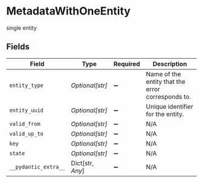 # MetadataWithOneEntity

single entity


## Fields

| Field                                             | Type                                              | Required                                          | Description                                       |
| ------------------------------------------------- | ------------------------------------------------- | ------------------------------------------------- | ------------------------------------------------- |
| `entity_type`                                     | *Optional[str]*                                   | :heavy_minus_sign:                                | Name of the entity that the error corresponds to. |
| `entity_uuid`                                     | *Optional[str]*                                   | :heavy_minus_sign:                                | Unique identifier for the entity.                 |
| `valid_from`                                      | *Optional[str]*                                   | :heavy_minus_sign:                                | N/A                                               |
| `valid_up_to`                                     | *Optional[str]*                                   | :heavy_minus_sign:                                | N/A                                               |
| `key`                                             | *Optional[str]*                                   | :heavy_minus_sign:                                | N/A                                               |
| `state`                                           | *Optional[str]*                                   | :heavy_minus_sign:                                | N/A                                               |
| `__pydantic_extra__`                              | Dict[str, *Any*]                                  | :heavy_minus_sign:                                | N/A                                               |